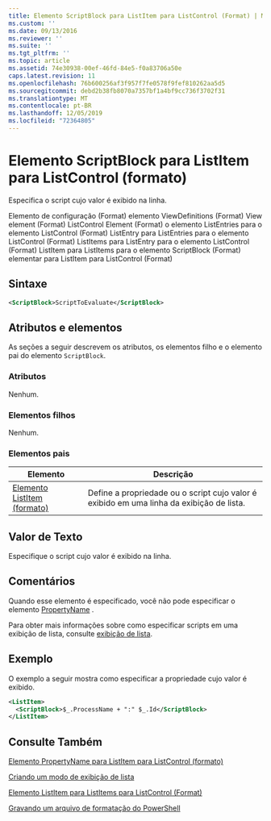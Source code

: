 ```yaml
---
title: Elemento ScriptBlock para ListItem para ListControl (Format) | Microsoft Docs
ms.custom: ''
ms.date: 09/13/2016
ms.reviewer: ''
ms.suite: ''
ms.tgt_pltfrm: ''
ms.topic: article
ms.assetid: 74e30938-00ef-46fd-84e5-f0a83706a50e
caps.latest.revision: 11
ms.openlocfilehash: 76b600256af3f957f7fe0578f9fef810262aa5d5
ms.sourcegitcommit: debd2b38fb8070a7357bf1a4bf9cc736f3702f31
ms.translationtype: MT
ms.contentlocale: pt-BR
ms.lasthandoff: 12/05/2019
ms.locfileid: "72364805"
---
```

# <a name="scriptblock-element-for-listitem-for-listcontrol-format"></a>Elemento ScriptBlock para ListItem para ListControl (formato)

Especifica o script cujo valor é exibido na linha.

Elemento de configuração (Format) elemento ViewDefinitions (Format) View element (Format) ListControl Element (Format) o elemento ListEntries para o elemento ListControl (Format) ListEntry para ListEntries para o elemento ListControl (Format) ListItems para ListEntry para o elemento ListControl (Format) ListItem para ListItems para o elemento ScriptBlock (Format) elementar para ListItem para ListControl (Format)

## <a name="syntax"></a>Sintaxe

```xml
<ScriptBlock>ScriptToEvaluate</ScriptBlock>
```

## <a name="attributes-and-elements"></a>Atributos e elementos

As seções a seguir descrevem os atributos, os elementos filho e o elemento pai do elemento `ScriptBlock`.

### <a name="attributes"></a>Atributos

Nenhum.

### <a name="child-elements"></a>Elementos filhos

Nenhum.

### <a name="parent-elements"></a>Elementos pais

|Elemento|Descrição|
|-------------|-----------------|
|[Elemento ListItem (formato)](./listitem-element-for-listitems-for-listcontrol-format.md)|Define a propriedade ou o script cujo valor é exibido em uma linha da exibição de lista.|

## <a name="text-value"></a>Valor de Texto

Especifique o script cujo valor é exibido na linha.

## <a name="remarks"></a>Comentários

Quando esse elemento é especificado, você não pode especificar o elemento [PropertyName](./propertyname-element-for-listitem-for-listcontrol-format.md) .

Para obter mais informações sobre como especificar scripts em uma exibição de lista, consulte [exibição de lista](./creating-a-list-view.md).

## <a name="example"></a>Exemplo

O exemplo a seguir mostra como especificar a propriedade cujo valor é exibido.

```xml
<ListItem>
  <ScriptBlock>$_.ProcessName + ":" $_.Id</ScriptBlock>
</ListItem>

```

## <a name="see-also"></a>Consulte Também

[Elemento PropertyName para ListItem para ListControl (formato)](./propertyname-element-for-listitem-for-listcontrol-format.md)

[Criando um modo de exibição de lista](./creating-a-list-view.md)

[Elemento ListItem para ListItems para ListControl (Format)](./listitem-element-for-listitems-for-listcontrol-format.md)

[Gravando um arquivo de formatação do PowerShell](./writing-a-powershell-formatting-file.md)
